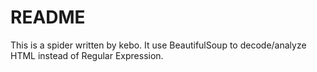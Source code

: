 # README

This is a spider written by kebo.
It use BeautifulSoup to decode/analyze HTML instead of Regular Expression.

